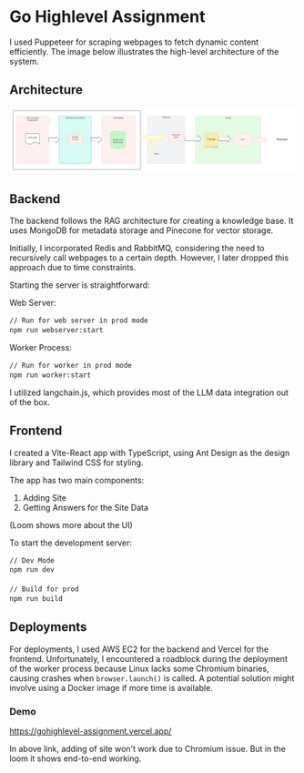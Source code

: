 # Go Highlevel Assignment

I used Puppeteer for scraping webpages to fetch dynamic content efficiently. The image below illustrates the high-level architecture of the system.

## Architecture

<img width="1402" alt="High-level architecture" src="./img/RAG.png">

## Backend

The backend follows the RAG architecture for creating a knowledge base. It uses MongoDB for metadata storage and Pinecone for vector storage.

Initially, I incorporated Redis and RabbitMQ, considering the need to recursively call webpages to a certain depth. However, I later dropped this approach due to time constraints.

Starting the server is straightforward:

Web Server:

```cmd
// Run for web server in prod mode
npm run webserver:start
```

Worker Process:

```cmd
// Run for worker in prod mode
npm run worker:start
```

I utilized langchain.js, which provides most of the LLM data integration out of the box.

## Frontend

I created a Vite-React app with TypeScript, using Ant Design as the design library and Tailwind CSS for styling.

The app has two main components:

1. Adding Site
2. Getting Answers for the Site Data

(Loom shows more about the UI)

To start the development server:

```cmd
// Dev Mode
npm run dev

// Build for prod
npm run build
```

## Deployments

For deployments, I used AWS EC2 for the backend and Vercel for the frontend. Unfortunately, I encountered a roadblock during the deployment of the worker process because Linux lacks some Chromium binaries, causing crashes when `browser.launch()` is called. A potential solution might involve using a Docker image if more time is available.

### Demo

https://gohighlevel-assignment.vercel.app/

In above link, adding of site won't work due to Chromium issue. But in the loom it shows end-to-end working.
